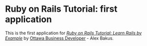 # Ruby on Rails Tutorial: first application

This is the first application for [*Ruby on Rails Tutorial: Learn Rails by Example*](http://www.railstutorial.org/) by [Ottawa Business Developer](http://www.alexanderbakus.com/) - Alex Bakus.